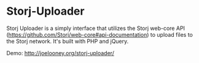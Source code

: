 Storj-Uploader
=================
Storj Uploader is a simply interface that utilizes the Storj web-core API (https://github.com/Storj/web-core#api-documentation) to upload files to the Storj network.  It's built with PHP and jQuery.

Demo: http://joelooney.org/storj-uploader/
